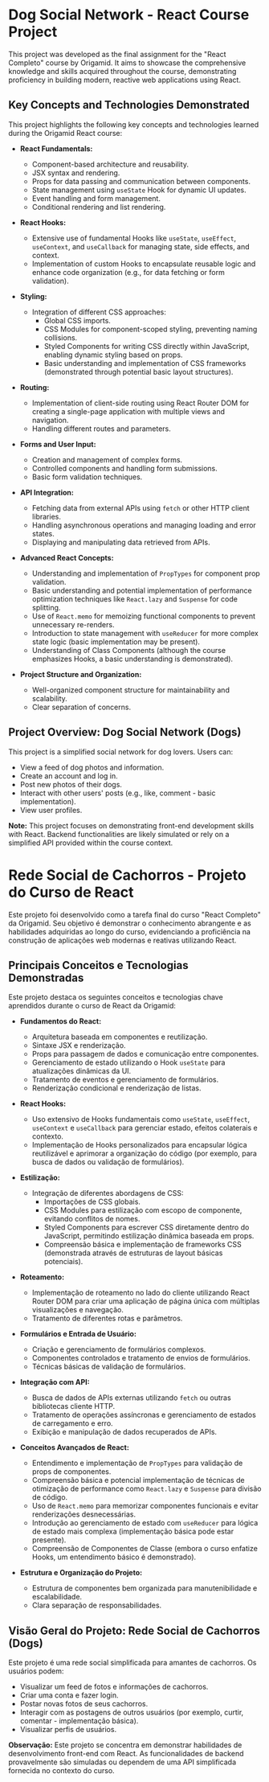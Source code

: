 # Dog Social Network - React Course Project

This project was developed as the final assignment for the "React Completo" course by Origamid. It aims to showcase the comprehensive knowledge and skills acquired throughout the course, demonstrating proficiency in building modern, reactive web applications using React.

## Key Concepts and Technologies Demonstrated

This project highlights the following key concepts and technologies learned during the Origamid React course:

- **React Fundamentals:**

  - Component-based architecture and reusability.
  - JSX syntax and rendering.
  - Props for data passing and communication between components.
  - State management using `useState` Hook for dynamic UI updates.
  - Event handling and form management.
  - Conditional rendering and list rendering.

- **React Hooks:**

  - Extensive use of fundamental Hooks like `useState`, `useEffect`, `useContext`, and `useCallback` for managing state, side effects, and context.
  - Implementation of custom Hooks to encapsulate reusable logic and enhance code organization (e.g., for data fetching or form validation).

- **Styling:**

  - Integration of different CSS approaches:
    - Global CSS imports.
    - CSS Modules for component-scoped styling, preventing naming collisions.
    - Styled Components for writing CSS directly within JavaScript, enabling dynamic styling based on props.
    - Basic understanding and implementation of CSS frameworks (demonstrated through potential basic layout structures).

- **Routing:**

  - Implementation of client-side routing using React Router DOM for creating a single-page application with multiple views and navigation.
  - Handling different routes and parameters.

- **Forms and User Input:**

  - Creation and management of complex forms.
  - Controlled components and handling form submissions.
  - Basic form validation techniques.

- **API Integration:**

  - Fetching data from external APIs using `fetch` or other HTTP client libraries.
  - Handling asynchronous operations and managing loading and error states.
  - Displaying and manipulating data retrieved from APIs.

- **Advanced React Concepts:**

  - Understanding and implementation of `PropTypes` for component prop validation.
  - Basic understanding and potential implementation of performance optimization techniques like `React.lazy` and `Suspense` for code splitting.
  - Use of `React.memo` for memoizing functional components to prevent unnecessary re-renders.
  - Introduction to state management with `useReducer` for more complex state logic (basic implementation may be present).
  - Understanding of Class Components (although the course emphasizes Hooks, a basic understanding is demonstrated).

- **Project Structure and Organization:**
  - Well-organized component structure for maintainability and scalability.
  - Clear separation of concerns.

## Project Overview: Dog Social Network (Dogs)

This project is a simplified social network for dog lovers. Users can:

- View a feed of dog photos and information.
- Create an account and log in.
- Post new photos of their dogs.
- Interact with other users' posts (e.g., like, comment - basic implementation).
- View user profiles.

**Note:** This project focuses on demonstrating front-end development skills with React. Backend functionalities are likely simulated or rely on a simplified API provided within the course context.

# Rede Social de Cachorros - Projeto do Curso de React

Este projeto foi desenvolvido como a tarefa final do curso "React Completo" da Origamid. Seu objetivo é demonstrar o conhecimento abrangente e as habilidades adquiridas ao longo do curso, evidenciando a proficiência na construção de aplicações web modernas e reativas utilizando React.

## Principais Conceitos e Tecnologias Demonstradas

Este projeto destaca os seguintes conceitos e tecnologias chave aprendidos durante o curso de React da Origamid:

- **Fundamentos do React:**

  - Arquitetura baseada em componentes e reutilização.
  - Sintaxe JSX e renderização.
  - Props para passagem de dados e comunicação entre componentes.
  - Gerenciamento de estado utilizando o Hook `useState` para atualizações dinâmicas da UI.
  - Tratamento de eventos e gerenciamento de formulários.
  - Renderização condicional e renderização de listas.

- **React Hooks:**

  - Uso extensivo de Hooks fundamentais como `useState`, `useEffect`, `useContext` e `useCallback` para gerenciar estado, efeitos colaterais e contexto.
  - Implementação de Hooks personalizados para encapsular lógica reutilizável e aprimorar a organização do código (por exemplo, para busca de dados ou validação de formulários).

- **Estilização:**

  - Integração de diferentes abordagens de CSS:
    - Importações de CSS globais.
    - CSS Modules para estilização com escopo de componente, evitando conflitos de nomes.
    - Styled Components para escrever CSS diretamente dentro do JavaScript, permitindo estilização dinâmica baseada em props.
    - Compreensão básica e implementação de frameworks CSS (demonstrada através de estruturas de layout básicas potenciais).

- **Roteamento:**

  - Implementação de roteamento no lado do cliente utilizando React Router DOM para criar uma aplicação de página única com múltiplas visualizações e navegação.
  - Tratamento de diferentes rotas e parâmetros.

- **Formulários e Entrada de Usuário:**

  - Criação e gerenciamento de formulários complexos.
  - Componentes controlados e tratamento de envios de formulários.
  - Técnicas básicas de validação de formulários.

- **Integração com API:**

  - Busca de dados de APIs externas utilizando `fetch` ou outras bibliotecas cliente HTTP.
  - Tratamento de operações assíncronas e gerenciamento de estados de carregamento e erro.
  - Exibição e manipulação de dados recuperados de APIs.

- **Conceitos Avançados de React:**

  - Entendimento e implementação de `PropTypes` para validação de props de componentes.
  - Compreensão básica e potencial implementação de técnicas de otimização de performance como `React.lazy` e `Suspense` para divisão de código.
  - Uso de `React.memo` para memorizar componentes funcionais e evitar renderizações desnecessárias.
  - Introdução ao gerenciamento de estado com `useReducer` para lógica de estado mais complexa (implementação básica pode estar presente).
  - Compreensão de Componentes de Classe (embora o curso enfatize Hooks, um entendimento básico é demonstrado).

- **Estrutura e Organização do Projeto:**
  - Estrutura de componentes bem organizada para manutenibilidade e escalabilidade.
  - Clara separação de responsabilidades.

## Visão Geral do Projeto: Rede Social de Cachorros (Dogs)

Este projeto é uma rede social simplificada para amantes de cachorros. Os usuários podem:

- Visualizar um feed de fotos e informações de cachorros.
- Criar uma conta e fazer login.
- Postar novas fotos de seus cachorros.
- Interagir com as postagens de outros usuários (por exemplo, curtir, comentar - implementação básica).
- Visualizar perfis de usuários.

**Observação:** Este projeto se concentra em demonstrar habilidades de desenvolvimento front-end com React. As funcionalidades de backend provavelmente são simuladas ou dependem de uma API simplificada fornecida no contexto do curso.
